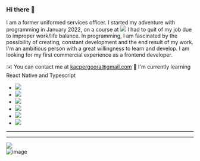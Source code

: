 ### Hi there 👋

I am a former uniformed services officer. I started my adventure with programming in January 2022, on a course at <img src='https://img.shields.io/badge/Udemy-EC5252?style=for-the-badge&logo=Udemy&logoColor=white'/> 
I had to quit of my job due to improper  work/life balance. In programming, I am fascinated by the possibility of creating, constant development and the end result of my work. I'm an ambitious person with a great willingness to learn and develop. I am looking for my first commercial experience as a frontend developer.

✉️ You can contact me at kacpergoora@gmail.com
🧠 I'm currently learning  React  Native and Typescript
<ul>
	<li><a href="https://developer.mozilla.org/en-US/docs/Web/JavaScript"><img src='https://img.shields.io/badge/JavaScript-323330?style=for-the-badge&logo=javascript&logoColor=F7DF1E'></img></a></li>
	<li><a href="https://developer.mozilla.org/en-US/docs/Web/html"><img src='https://img.shields.io/badge/HTML5-E34F26?style=for-the-badge&logo=html5&logoColor=white'></img></a></li>
	<li><a href='https://developer.mozilla.org/en-US/docs/Web/css'><img src='https://img.shields.io/badge/css3-%231572B6.svg?style=for-the-badge&logo=css3&logoColor=white'/><a/></li>
	<li><a href='https://reactjs.org/'><img src='https://img.shields.io/badge/react-%2320232a.svg?style=for-the-badge&logo=react&logoColor=%2361DAFB'/></a></li>
	<li><img src='https://img.shields.io/badge/typescript-%23007ACC.svg?style=for-the-badge&logo=typescript&logoColor=white'/></li>
	<li><img src='https://img.shields.io/badge/react_native-%2320232a.svg?style=for-the-badge&logo=react&logoColor=%2361DAFB'/></li>
	</ul>

___________________________________

	
___________________________________
![](https://komarev.com/ghpvc/?username=kacpergora)</br>
![image](https://github-readme-stats.vercel.app/api/top-langs/?username=kacpergora&layout=compact&langs_count=8&hide_border=true&title_color=000000&icon_color=000000&text_color=000000&bg_color=ffffff)

